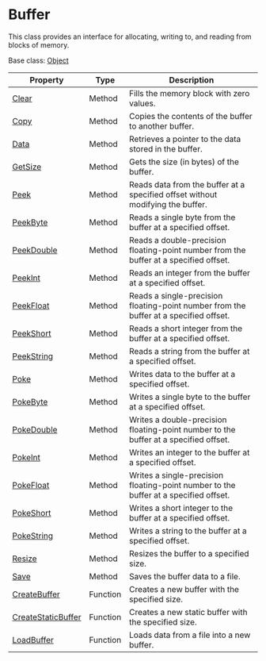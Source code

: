 # Buffer

This class provides an interface for allocating, writing to, and reading from blocks of memory.

Base class: [Object](Object.md)

| Property | Type | Description |
| --- | --- | --- |
| [Clear](Buffer_Clear.md) | Method | Fills the memory block with zero values. |
| [Copy](Buffer_Copy.md) | Method | Copies the contents of the buffer to another buffer. |
| [Data](Buffer_Data.md) | Method | Retrieves a pointer to the data stored in the buffer. |
| [GetSize](Buffer_GetSize.md) | Method | Gets the size (in bytes) of the buffer. |
| [Peek](Buffer_Peek.md) | Method | Reads data from the buffer at a specified offset without modifying the buffer. |
| [PeekByte](Buffer_PeekByte.md) | Method | Reads a single byte from the buffer at a specified offset. |
| [PeekDouble](Buffer_PeekDouble.md) | Method | Reads a double-precision floating-point number from the buffer at a specified offset. |
| [PeekInt](Buffer_PeekInt.md) | Method | Reads an integer from the buffer at a specified offset. |
| [PeekFloat](Buffer_PeekFloat.md) | Method | Reads a single-precision floating-point number from the buffer at a specified offset. |
| [PeekShort](Buffer_PeekShort.md) | Method | Reads a short integer from the buffer at a specified offset. |
| [PeekString](Buffer_PeekString.md) | Method | Reads a string from the buffer at a specified offset. |
| [Poke](Buffer_Poke.md) | Method | Writes data to the buffer at a specified offset. |
| [PokeByte](Buffer_PokeByte.md) | Method | Writes a single byte to the buffer at a specified offset. |
| [PokeDouble](Buffer_PokeDouble.md) | Method | Writes a double-precision floating-point number to the buffer at a specified offset. |
| [PokeInt](Buffer_PokeInt.md) | Method | Writes an integer to the buffer at a specified offset. |
| [PokeFloat](Buffer_PokeFloat.md) | Method | Writes a single-precision floating-point number to the buffer at a specified offset. |
| [PokeShort](Buffer_PokeShort.md) | Method | Writes a short integer to the buffer at a specified offset. |
| [PokeString](Buffer_PokeString.md) | Method | Writes a string to the buffer at a specified offset. |
| [Resize](Buffer_Resize.md) | Method | Resizes the buffer to a specified size. |
| [Save](Buffer_Save.md) | Method | Saves the buffer data to a file. |
| [CreateBuffer](CreateBuffer.md) | Function | Creates a new buffer with the specified size. |
| [CreateStaticBuffer](CreateStaticBuffer.md) | Function | Creates a new static buffer with the specified size. |
| [LoadBuffer](LoadBuffer.md) | Function | Loads data from a file into a new buffer. |
